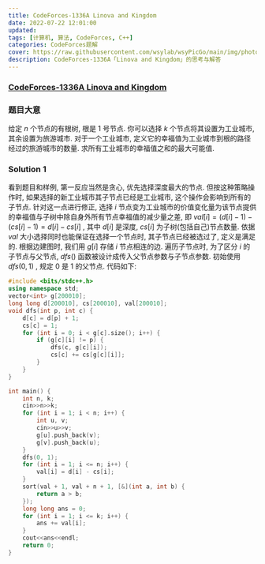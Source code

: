 ```yaml
---
title: CodeForces-1336A Linova and Kingdom 
date: 2022-07-22 12:01:00
updated:
tags: [计算机, 算法, CodeForces, C++]
categories: CodeForces题解
cover: https://raw.githubusercontent.com/wsylab/wsyPicGo/main/img/photo-1563018259-f7bf99f6b1b0
description: CodeForces-1336A「Linova and Kingdom」的思考与解答
---
```

### [CodeForces-1336A Linova and Kingdom](https://codeforces.com/problemset/problem/1336/A)
### 题目大意
给定 $n$ 个节点的有根树, 根是 $1$ 号节点. 你可以选择 $k$ 个节点将其设置为工业城市, 其余设置为旅游城市. 对于一个工业城市, 定义它的幸福值为工业城市到根的路径经过的旅游城市的数量. 求所有工业城市的幸福值之和的最大可能值.
### Solution 1
看到题目和样例, 第一反应当然是贪心, 优先选择深度最大的节点. 但按这种策略操作时, 如果选择的新工业城市其子节点已经是工业城市, 这个操作会影响到所有的子节点. 针对这一点进行修正, 选择 $i$ 节点变为工业城市的价值变化量为该节点提供的幸福值与子树中除自身外所有节点幸福值的减少量之差, 即 $val[i] = (d[i] - 1) - (cs[i] - 1) = d[i] - cs[i]$ , 其中 $d[i]$ 是深度, $cs[i]$ 为子树(包括自己)节点数量. 依据 $val$ 大小选择同时也能保证在选择一个节点时, 其子节点已经被选过了, 定义是满足的.
根据边建图时, 我们用 $g[i]$ 存储 $i$ 节点相连的边. 遍历子节点时, 为了区分 $i$ 的子节点与父节点, $dfs()$ 函数被设计成传入父节点参数与子节点参数. 初始使用 $dfs(0, 1)$ , 规定 $0$ 是 $1$ 的父节点.
代码如下:
```C++
#include <bits/stdc++.h>
using namespace std;
vector<int> g[200010];
long long d[200010], cs[200010], val[200010];
void dfs(int p, int c) {
    d[c] = d[p] + 1;
    cs[c] = 1;
    for (int i = 0; i < g[c].size(); i++) {
        if (g[c][i] != p) {
            dfs(c, g[c][i]);
            cs[c] += cs[g[c][i]];
        }
    }
}

int main() {
    int n, k;
    cin>>n>>k;
    for (int i = 1; i < n; i++) {
        int u, v;
        cin>>u>>v;
        g[u].push_back(v);
        g[v].push_back(u);
    }
    dfs(0, 1);
    for (int i = 1; i <= n; i++) {
        val[i] = d[i] - cs[i];
    }
    sort(val + 1, val + n + 1, [&](int a, int b) {
        return a > b;
    });
    long long ans = 0;
    for (int i = 1; i <= k; i++) {
        ans += val[i];
    }
    cout<<ans<<endl;
    return 0;
}
```